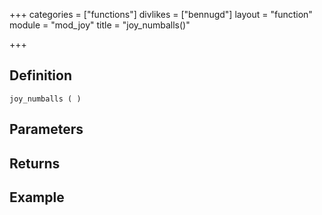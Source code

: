 +++
categories = ["functions"]
divlikes = ["bennugd"]
layout = "function"
module = "mod_joy"
title = "joy_numballs()"

+++

## Definition

    joy_numballs ( )

## Parameters

## Returns

## Example
